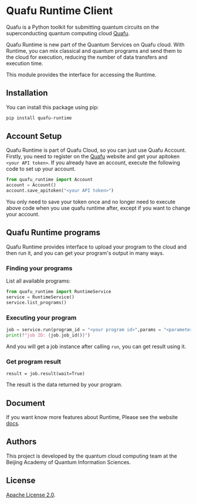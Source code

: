 # Quafu Runtime Client



Quafu is a Python toolkit for submitting quantum circuits on the superconducting quantum computing cloud [Quafu](http://quafu.baqis.ac.cn/).

Quafu Runtime is new part of the Quantum Services on Quafu cloud. With Runtime, you can mix classical and quantum programs and send them to the cloud for execution, reducing the number of data transfers and execution time.

This module provides the interface for accessing the Runtime.

## Installation

You can install this package using pip:

```bash
pip install quafu-runtime
```



## Account Setup

Quafu Runtime is part of Quafu Cloud, so you can just use Quafu Account. Firstly, you need to register on the [Quafu](http://quafu.baqis.ac.cn/) website and get your apitoken `<your API token>`. If you already have an account, execute the following code to set up your account.

```python
from quafu_runtime import Account
account = Account()
account.save_apitoken("<your API token>")
```

You only need to save your token once and no longer need to execute above code when you use quafu runtime after, except if you want to change your account.




## Quafu Runtime programs

Quafu Runtime provides interface to upload your program to the cloud and then run it, and you can get your program's output in many ways.

### Finding your programs

List all available programs:

```python
from quafu_runtime import RuntimeService
service = RuntimeService()
service.list_programs()
```

### Executing your program

```python
job = service.run(program_id = "<your program id>",params = "<parameters of program>")
print(f"job ID: {job.job_id()}")
```

And you will get a job instance after calling `run`, you can get result using it.

### Get program result

```
result = job.result(wait=True)
```

The result is the data returned by your program.



## Document

If you want know more features about Runtime, Please see the website [docs](https://scq-cloud.github.io/).



## Authors

This project is developed by the quantum cloud computing team at the Beijing Academy of Quantum Information Sciences.



## License

[Apache License 2.0](https://github.com/Qiskit/qiskit-ibm-runtime/blob/main/LICENSE.txt).





















